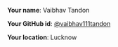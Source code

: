 **Your name**: Vaibhav Tandon

**Your GitHub id**: [@vaibhav111tandon](https://github.com/vaibhav111tandon)

**Your location**: Lucknow
